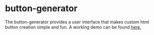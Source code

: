 button-generator
================

The button-generator provides a user interface that makes custom html button creation simple and fun.
A working demo can be found <a href='http://www.yourwebarchitect.com/button/'>here.</a>

